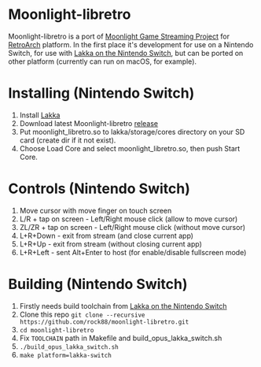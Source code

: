 # Moonlight-libretro

Moonlight-libretro is a port of [Moonlight Game Streaming Project](https://github.com/moonlight-stream "Moonlight Game Streaming Project") for [RetroArch](https://www.retroarch.com "RetroArch") platform.
In the first place it's development for use on a Nintendo Switch, for use with [Lakka on the Nintendo Switch](https://lakka-switch.github.io/documentation/ "Lakka on the Nintendo Switch"), but can be ported on other platform (currently can run on macOS, for example).

# Installing (Nintendo Switch)
1. Install [Lakka](https://lakka-switch.github.io/documentation/installation.html "Lakka")
2. Download latest Moonlight-libretro [release](https://github.com/rock88/moonlight-libretro/releases "release")
3. Put moonlight_libretro.so to lakka/storage/cores directory on your SD card (create dir if it not exist).
4. Choose Load Core and select moonlight_libretro.so, then push Start Core.

# Controls (Nintendo Switch)
1. Move cursor with move finger on touch screen
2. L/R + tap on screen - Left/Right mouse click (allow to move cursor)
3. ZL/ZR + tap on screen - Left/Right mouse click (without move cursor)
4. L+R+Down - exit from stream (and close current app)
5. L+R+Up - exit from stream (without closing current app)
6. L+R+Left - sent Alt+Enter to host (for enable/disable fullscreen mode)

# Building (Nintendo Switch)
1. Firstly needs build toolchain from [Lakka on the Nintendo Switch](https://github.com/lakka-switch/Lakka-LibreELEC)
2. Clone this repo `git clone --recursive https://github.com/rock88/moonlight-libretro.git`
3. `cd moonlight-libretro`
4. Fix `TOOLCHAIN` path in Makefile and build_opus_lakka_switch.sh
5. `./build_opus_lakka_switch.sh`
6. `make platform=lakka-switch`

